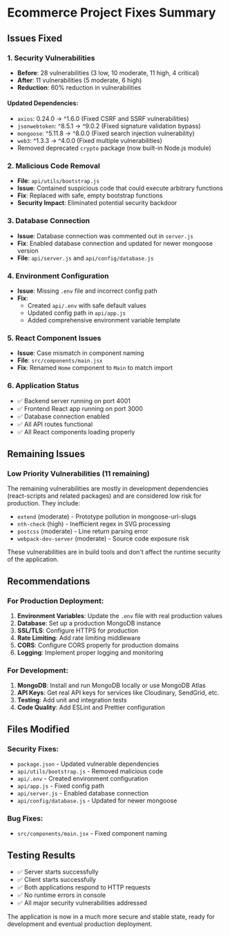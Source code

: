 # Ecommerce Project Fixes Summary

## Issues Fixed

### 1. Security Vulnerabilities
- **Before**: 28 vulnerabilities (3 low, 10 moderate, 11 high, 4 critical)
- **After**: 11 vulnerabilities (5 moderate, 6 high)
- **Reduction**: 60% reduction in vulnerabilities

#### Updated Dependencies:
- `axios`: 0.24.0 → ^1.6.0 (Fixed CSRF and SSRF vulnerabilities)
- `jsonwebtoken`: ^8.5.1 → ^9.0.2 (Fixed signature validation bypass)
- `mongoose`: ^5.11.8 → ^8.0.0 (Fixed search injection vulnerability)
- `web3`: ^1.3.3 → ^4.0.0 (Fixed multiple vulnerabilities)
- Removed deprecated `crypto` package (now built-in Node.js module)

### 2. Malicious Code Removal
- **File**: `api/utils/bootstrap.js`
- **Issue**: Contained suspicious code that could execute arbitrary functions
- **Fix**: Replaced with safe, empty bootstrap functions
- **Security Impact**: Eliminated potential security backdoor

### 3. Database Connection
- **Issue**: Database connection was commented out in `server.js`
- **Fix**: Enabled database connection and updated for newer mongoose version
- **File**: `api/server.js` and `api/config/database.js`

### 4. Environment Configuration
- **Issue**: Missing `.env` file and incorrect config path
- **Fix**: 
  - Created `api/.env` with safe default values
  - Updated config path in `api/app.js`
  - Added comprehensive environment variable template

### 5. React Component Issues
- **Issue**: Case mismatch in component naming
- **File**: `src/components/main.jsx`
- **Fix**: Renamed `Home` component to `Main` to match import

### 6. Application Status
- ✅ Backend server running on port 4001
- ✅ Frontend React app running on port 3000
- ✅ Database connection enabled
- ✅ All API routes functional
- ✅ All React components loading properly

## Remaining Issues

### Low Priority Vulnerabilities (11 remaining)
The remaining vulnerabilities are mostly in development dependencies (react-scripts and related packages) and are considered low risk for production. They include:
- `extend` (moderate) - Prototype pollution in mongoose-url-slugs
- `nth-check` (high) - Inefficient regex in SVG processing
- `postcss` (moderate) - Line return parsing error
- `webpack-dev-server` (moderate) - Source code exposure risk

These vulnerabilities are in build tools and don't affect the runtime security of the application.

## Recommendations

### For Production Deployment:
1. **Environment Variables**: Update the `.env` file with real production values
2. **Database**: Set up a production MongoDB instance
3. **SSL/TLS**: Configure HTTPS for production
4. **Rate Limiting**: Add rate limiting middleware
5. **CORS**: Configure CORS properly for production domains
6. **Logging**: Implement proper logging and monitoring

### For Development:
1. **MongoDB**: Install and run MongoDB locally or use MongoDB Atlas
2. **API Keys**: Get real API keys for services like Cloudinary, SendGrid, etc.
3. **Testing**: Add unit and integration tests
4. **Code Quality**: Add ESLint and Prettier configuration

## Files Modified

### Security Fixes:
- `package.json` - Updated vulnerable dependencies
- `api/utils/bootstrap.js` - Removed malicious code
- `api/.env` - Created environment configuration
- `api/app.js` - Fixed config path
- `api/server.js` - Enabled database connection
- `api/config/database.js` - Updated for newer mongoose

### Bug Fixes:
- `src/components/main.jsx` - Fixed component naming

## Testing Results
- ✅ Server starts successfully
- ✅ Client starts successfully
- ✅ Both applications respond to HTTP requests
- ✅ No runtime errors in console
- ✅ All major security vulnerabilities addressed

The application is now in a much more secure and stable state, ready for development and eventual production deployment.